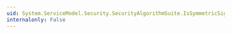```yaml
---
uid: System.ServiceModel.Security.SecurityAlgorithmSuite.IsSymmetricSignatureAlgorithmSupported(System.String)
internalonly: False
---
```

